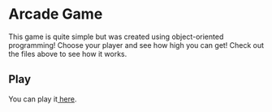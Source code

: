 Arcade Game
===========

This game is quite simple but was created using object-oriented programming! Choose your player and see how high you can get! Check out the files above to see how it works.

## Play
You can play it[ here](https://enightengale.github.io/arcade_game/).
